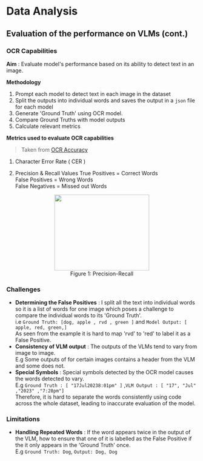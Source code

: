 # Data Analysis

## Evaluation of the performance on VLMs (cont.)

### OCR Capabilities 

**Aim** : Evaluate model's performance based on its ability to detect text in an image. 

**Methodology** 

1. Prompt each model to detect text in each image in the dataset
2. Split the outputs into individual words and saves the output in a `json` file for each model
3. Generate 'Ground Truth' using OCR model.
4. Compare Ground Truths with model outputs
6. Calculate relevant metrics

**Metrics used to evaluate OCR capabilities**

> Taken from [OCR Accuracy](https://www.docsumo.com/blogs/ocr/accuracy)

1. Character Error Rate ( CER )

2. Precision & Recall Values 
   True Positives = Correct Words\
   False Positives = Wrong Words\
   False Negatives = Missed out Words

<p align="middle">
  <img src="https://assets-global.website-files.com/5d7b77b063a9066d83e1209c/639c3cc56bda8713d4a2f29c_precision-recall.webp" width=250, height=200>
  <br>Figure 1: Precision-Recall 


### Challenges
  - **Determining the False Positives** : I split all the text into individual words so it is a list of words for one image which poses a challenge to compare the individual words to its 'Ground Truth'.\
i.e `Ground Truth: [dog, apple , rvd , green ]` and `Model Output: [ apple, red, green,]`\
As seen from the example it is hard to map 'rvd' to 'red' to label it as a False Positive.
  - **Consistency of VLM output** : The outputs of the VLMs tend to vary from image to image.\
    E.g Some outputs of for certain images contains a header from the VLM and some does not.
  - **Special Symbols** : Special symbols detected by the OCR model causes the words detected to vary.\
    E.g `Ground Truth : [ "17Jul20238:01pm" ]` ,`VLM Output : [ "17", "Jul" ,"2023" ,"7:28pm"]`\
    Therefore, it is hard to separate the words consistently using code across the whole dataset, leading to inaccurate evaluation of the model.
### Limitations 
   - **Handling Repeated Words** : If the word appears twice in the output of the VLM, how to ensure that one of it is labelled as the False Positive if the it only appears in the 'Ground Truth' once.\
     E.g `Ground Truth: Dog`, `Output: Dog, Dog`
